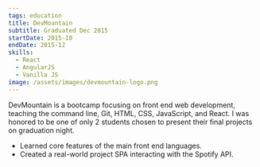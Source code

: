 ```yaml
---
tags: education
title: DevMountain
subtitle: Graduated Dec 2015
startDate: 2015-10
endDate: 2015-12
skills:
  - React
  - AngularJS
  - Vanilla JS
image: /assets/images/devmountain-logo.png
---
```


DevMountain is a bootcamp focusing on front end web development, teaching the command line, Git, HTML, CSS, JavaScript, and React. I was honored to be one of only 2 students chosen to present their final projects on graduation night.

- Learned core features of the main front end languages.
- Created a real-world project SPA interacting with the Spotify API.
